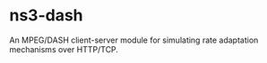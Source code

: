 ns3-dash
========

An MPEG/DASH client-server module for simulating rate adaptation mechanisms over HTTP/TCP.
